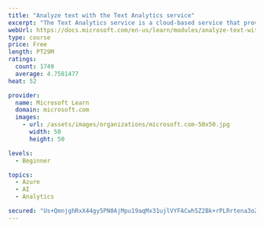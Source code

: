 ```yaml
---
title: "Analyze text with the Text Analytics service"
excerpt: "The Text Analytics service is a cloud-based service that provides advanced natural language processing over raw text for sentiment analysis, key phrase extraction, named entity recognition, and language detection."
webUrl: https://docs.microsoft.com/en-us/learn/modules/analyze-text-with-text-analytics-service/
type: course
price: Free
length: PT29M
ratings:
  count: 1749
  average: 4.7581477
heat: 52

provider:
  name: Microsoft Learn
  domain: microsoft.com
  images:
    - url: /assets/images/organizations/microsoft.com-50x50.jpg
      width: 50
      height: 50

levels:
  - Beginner

topics:
  - Azure
  - AI
  - Analytics

secured: "Us+QmnjghRxX44gy5PN0AjMpu19aqMx31ujlVYFACwh5Z2Bk+rPLRrtena3oZWS+VQxKIRJDyV+YlIrZosUe4Ha1sTYzcmCp+UBJK651cTcb+70XRN2nxtBoOhsv9g4xk6ydMdBSpyd2bV9DXMkVMy9hSYRB3uX3UpuY4JFKMQS+rVTcZVWk8NwiVX3OzZuiVPzYkW92FUlFd0EHjc9KnW8P541ZQQyReIs6zw30yP+q9BGUTF0Wkp3mOWPv1ifa1aKJLmDGw4oysI4rLwJlUYJgc5oJDp66MHhbi9Krcu7/QT957crL5rK50YSRpK2J6YIsXm40wx2emlkUWqpq9JiKyqoVYiekTt/x1or3FGu7quc5OPgUb53u68hBd06Y5Epnjao5G6ehhclstwUUkpruS6oAa1CWmjIrbA3Ri/4=;gK+T21lft8Fr4pfmXpgBzg=="
---
```


